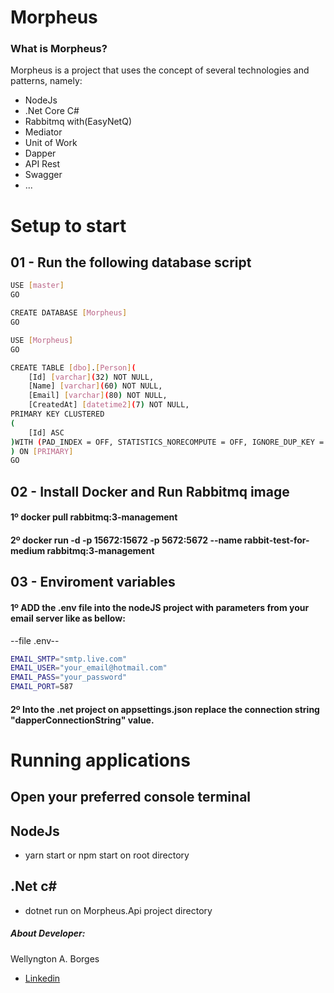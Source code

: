 # Morpheus

### What is Morpheus?

Morpheus is a project that uses the concept of several technologies and patterns, namely:
- NodeJs
- .Net Core C#
- Rabbitmq with(EasyNetQ)
- Mediator
- Unit of Work
- Dapper
- API Rest
- Swagger
- ...

# Setup to start

## 01 - Run the following database script

```sh
USE [master]
GO

CREATE DATABASE [Morpheus]
GO

USE [Morpheus]
GO

CREATE TABLE [dbo].[Person](
	[Id] [varchar](32) NOT NULL,
	[Name] [varchar](60) NOT NULL,
	[Email] [varchar](80) NOT NULL,
	[CreatedAt] [datetime2](7) NOT NULL,
PRIMARY KEY CLUSTERED 
(
	[Id] ASC
)WITH (PAD_INDEX = OFF, STATISTICS_NORECOMPUTE = OFF, IGNORE_DUP_KEY = OFF, ALLOW_ROW_LOCKS = ON, ALLOW_PAGE_LOCKS = ON, OPTIMIZE_FOR_SEQUENTIAL_KEY = OFF) ON [PRIMARY]
) ON [PRIMARY]
GO
```

## 02 - Install Docker and Run Rabbitmq image

#### 1º docker pull rabbitmq:3-management
#### 2º docker run -d -p 15672:15672 -p 5672:5672 --name rabbit-test-for-medium rabbitmq:3-management

## 03 - Enviroment variables

#### 1º ADD the .env file into the nodeJS project with parameters from your email server like as bellow:

--file .env--
```sh
EMAIL_SMTP="smtp.live.com"
EMAIL_USER="your_email@hotmail.com"
EMAIL_PASS="your_password"
EMAIL_PORT=587
```
#### 2º Into the .net project on appsettings.json replace the connection string "dapperConnectionString" value.

# Running applications

## Open your preferred console terminal

## NodeJs 
- yarn start or npm start on root directory

## .Net c#
- dotnet run on Morpheus.Api project directory

##### About Developer:

Wellyngton A. Borges
- [Linkedin ](https://www.linkedin.com/in/wellyngtonborges)

